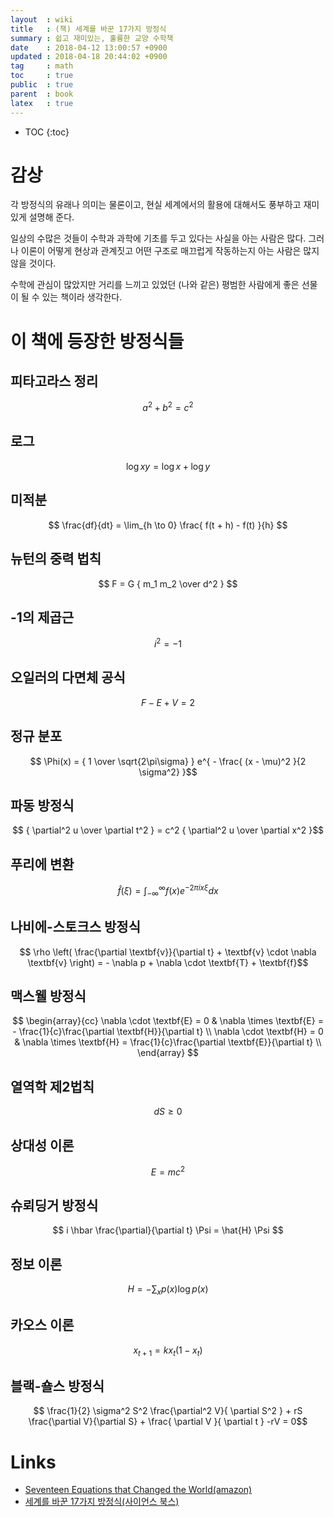 ```yaml
---
layout  : wiki
title   : (책) 세계를 바꾼 17가지 방정식
summary : 쉽고 재미있는, 훌륭한 교양 수학책
date    : 2018-04-12 13:00:57 +0900
updated : 2018-04-18 20:44:02 +0900
tag     : math
toc     : true
public  : true
parent  : book
latex   : true
---
```

* TOC
{:toc}

# 감상

각 방정식의 유래나 의미는 물론이고, 현실 세계에서의 활용에 대해서도 풍부하고 재미있게 설명해 준다.

일상의 수많은 것들이 수학과 과학에 기초를 두고 있다는 사실을 아는 사람은 많다.
그러나 이론이 어떻게 현상과 관계짓고 어떤 구조로 매끄럽게 작동하는지 아는 사람은 많지 않을 것이다.

수학에 관심이 많았지만 거리를 느끼고 있었던 (나와 같은) 평범한 사람에게 좋은 선물이 될 수 있는 책이라 생각한다.



# 이 책에 등장한 방정식들

## 피타고라스 정리

$$ a^2 + b^2 = c^2 $$

## 로그

$$ \log xy = \log x + \log y $$

## 미적분

$$ \frac{df}{dt} = \lim_{h \to 0} \frac{ f(t + h) - f(t) }{h} $$

## 뉴턴의 중력 법칙

$$ F = G { m_1 m_2 \over d^2 } $$

## -1의 제곱근

$$ i^2 = -1 $$

## 오일러의 다면체 공식

$$ F - E + V = 2$$

## 정규 분포

$$ \Phi(x) = { 1 \over \sqrt{2\pi\sigma} } e^{ - \frac{ (x - \mu)^2 }{2 \sigma^2} }$$

## 파동 방정식

$$ { \partial^2 u \over \partial t^2 } = c^2 { \partial^2 u \over \partial x^2 }$$

## 푸리에 변환

$$ \hat{f}(\xi) = \int_{ - \infty}^{ \infty } f(x) e^{ -2 \pi i x \xi} dx $$


## 나비에-스토크스 방정식

$$ \rho \left( \frac{\partial \textbf{v}}{\partial t} + \textbf{v} \cdot \nabla \textbf{v} \right) = - \nabla p + \nabla \cdot \textbf{T} + \textbf{f}$$

## 맥스웰 방정식

$$
\begin{array}{cc}
\nabla \cdot \textbf{E} = 0     &   \nabla \times \textbf{E} = - \frac{1}{c}\frac{\partial \textbf{H}}{\partial t}  \\
\nabla \cdot \textbf{H} = 0     &   \nabla \times \textbf{H} =   \frac{1}{c}\frac{\partial \textbf{E}}{\partial t}  \\
\end{array}
$$

## 열역학 제2법칙

$$ dS \ge 0 $$

## 상대성 이론

$$ E = mc^2 $$

## 슈뢰딩거 방정식

$$
i \hbar \frac{\partial}{\partial t} \Psi = \hat{H} \Psi
$$

## 정보 이론

$$ H = - \sum_x p(x) \log p(x) $$

## 카오스 이론

$$ x_{t + 1} = kx_t (1 - x_t) $$

## 블랙-숄스 방정식

$$ \frac{1}{2} \sigma^2 S^2 \frac{\partial^2 V}{ \partial S^2 } + rS \frac{\partial V}{\partial S} + \frac{ \partial V }{ \partial t } -rV = 0$$

# Links

* [Seventeen Equations that Changed the World(amazon)](https://www.amazon.com/Seventeen-Equations-that-Changed-World-ebook/dp/B006UU2TBW )
* [세계를 바꾼 17가지 방정식(사이언스 북스)](http://sciencebooks.minumsa.com/book/852/ )


